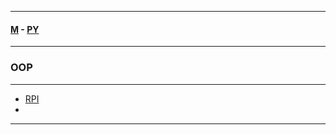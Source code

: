 
---

#### [M](https://github.com/ttltrk/TTT/blob/master/menu.md) - [PY](https://github.com/ttltrk/TTT/blob/master/PY/PY.md)

---

### OOP

---

* [RPI](https://github.com/ttltrk/TTT/blob/master/PY/OOP/RPI/RPI.md)
* []()

---
